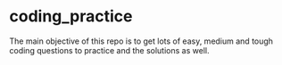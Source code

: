 # coding_practice
The main objective of this repo is to get lots of easy, medium and tough coding questions to practice and the solutions as well.
